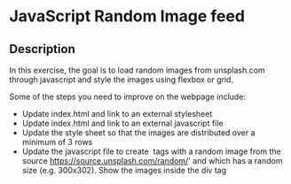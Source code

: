 # JavaScript Random Image feed 

## Description

In this exercise, the goal is to load random images from unsplash.com through javascript and style the images using flexbox or grid.

Some of the steps you need to improve on the webpage  include:

- Update index.html and link to an external stylesheet
- Update index.html and link to an external javascript file
- Update the style sheet so that the images are distributed over a minimum of 3 rows
- Update the javascript file to create <img> tags with a random image from the source https://source.unsplash.com/random/' and which has a random size (e.g. 300x302). Show the images inside the div tag

